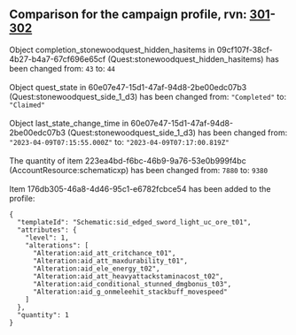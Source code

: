 ## Comparison for the campaign profile, rvn: [301](https://github.com/PRO100KatYT/FortniteProfileRevisions/tree/main/profiles/campaign/301%20campaign.json)-[302](https://github.com/PRO100KatYT/FortniteProfileRevisions/tree/main/profiles/campaign/302%20campaign.json)

Object completion_stonewoodquest_hidden_hasitems in 09cf107f-38cf-4b27-b4a7-67cf696e65cf (Quest:stonewoodquest_hidden_hasitems) has been changed from: `43` to: `44`
<br><br>
Object quest_state in 60e07e47-15d1-47af-94d8-2be00edc07b3 (Quest:stonewoodquest_side_1_d3) has been changed from: `"Completed"` to: `"Claimed"`
<br><br>
Object last_state_change_time in 60e07e47-15d1-47af-94d8-2be00edc07b3 (Quest:stonewoodquest_side_1_d3) has been changed from: `"2023-04-09T07:15:55.000Z"` to: `"2023-04-09T07:17:00.819Z"`
<br><br>
The quantity of item 223ea4bd-f6bc-46b9-9a76-53e0b999f4bc (AccountResource:schematicxp) has been changed from: `7880` to: `9380`
<br><br>
Item 176db305-46a8-4d46-95c1-e6782fcbce54 has been added to the profile:

```
{
  "templateId": "Schematic:sid_edged_sword_light_uc_ore_t01",
  "attributes": {
    "level": 1,
    "alterations": [
      "Alteration:aid_att_critchance_t01",
      "Alteration:aid_att_maxdurability_t01",
      "Alteration:aid_ele_energy_t02",
      "Alteration:aid_att_heavyattackstaminacost_t02",
      "Alteration:aid_conditional_stunned_dmgbonus_t03",
      "Alteration:aid_g_onmeleehit_stackbuff_movespeed"
    ]
  },
  "quantity": 1
}
```

<br><br>
